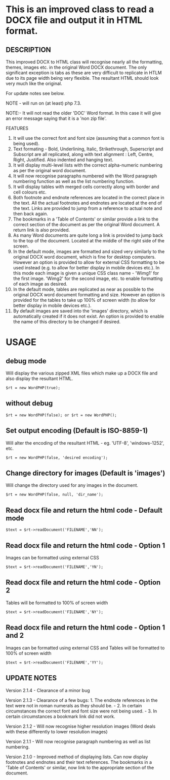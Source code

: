 # This is an improved class to read a DOCX file and output it in HTML format.

## DESCRIPTION

This improved DOCX to HTML class will recognise nearly all the formatting, themes, images etc. in the original Word DOCX document. The only significant exception is tabs as these are very difficult to replicate in HTLM due to its page width being very flexible. The resultant HTML should look very much like the original.

For update notes see below.

NOTE - will run on (at least) php 7.3.

NOTE:- It will not read the older 'DOC' Word format. In this case it will give an error message saying that it is a 'non zip file'.

FEATURES
 1. It will use the correct font and font size (assuming that a common font is being used).
 2. Text formating - Bold, Underlining, Italic, Strikethrough, Superscript and Subscript are all replicated, along with text alignment : Left, Centre, Right, Justified. Also indented and hanging text.
 3. It will display multi-level lists with the correct alpha-numeric numbering as per the original word document.
 4. It will now recognise paragraphs numbered with the Word paragraph numbering function as well as the list numbering function.
 5. It will display tables with merged cells correctly along with border and cell colours etc.
 6. Both footnote and endnote references are located in the correct place in the text. All the actual footnotes and endnotes are located at the end of the text. Links are provided to jump from a reference to actual note and then back again.
 7. The bookmarks in a 'Table of Contents' or similar provide a link to the correct section of the document as per the original Word document. A return link is also provided.
 8. As many Word documents are quite long a link is provided to jump back to the top of the document. Located at the middle of the right side of the screen.
 9. In the default mode, images are formatted and sized very similarly to the original DOCX word document, which is fine for desktop computers. However an option is provided to allow for external CSS formatting to be used instead (e.g. to allow for better display in mobile devices etc.). In this mode each image is given a unique CSS class name - 'Wimg1' for the first image. 'Wimg2' for the second image, etc. to enable formatting of each image as desired.
 10. In the default mode, tables are replicated as near as possible to the original DOCX word document formatting and size. However an option is provided for the tables to take up 100% of screen width (to allow for better display in mobile devices etc.).
 11. By default images are saved into the 'images' directory, which is automatically created if it does not exist. An option is provided to enable the name of this directory to be changed if desired.


# USAGE

## debug mode 
Will display the various zipped XML files which make up a DOCX file and also display the resultant HTML.
```
$rt = new WordPHP(true);
```

## without debug
```
$rt = new WordPHP(false); or $rt = new WordPHP();
```

## Set output encoding (Default is ISO-8859-1)
Will alter the encoding of the resultant HTML - eg. 'UTF-8', 'windows-1252', etc.
```
$rt = new WordPHP(false, 'desired encoding');
```

## Change directory for images (Default is 'images')
Will change the directory used for any images in the document.
```
$rt = new WordPHP(false, null, 'dir_name');
```

## Read docx file and return the html code - Default mode
```
$text = $rt->readDocument('FILENAME','NN');
```

## Read docx file and return the html code - Option 1
Images can be formatted using external CSS
```
$text = $rt->readDocument('FILENAME','YN');
```

## Read docx file and return the html code - Option 2
Tables will be formatted to 100% of screen width
```
$text = $rt->readDocument('FILENAME','NY');
```

## Read docx file and return the html code - Option 1 and 2
Images can be formatted using external CSS and Tables will be formatted to 100% of screen width
```
$text = $rt->readDocument('FILENAME','YY');
```

## UPDATE NOTES

Version 2.1.4 - Clearance of a minor bug

Version 2.1.3 - Clearance of a few bugs: 1. The endnote references in the text were not in roman numerals as they should be. - 2. In certain circumstances the correct font and font size were not being used. - 3. In certain circumstances a bookmark link did not work.

Version 2.1.2 - Will now recognise higher resolution images (Word deals with these differently to lower resolution images)

Version 2.1.1 - Will now recognise paragraph numbering as well as list numbering.

Version 2.1.0 - Improved method of displaying lists. Can now display footnotes and endnotes and their text references. The bookmarks in a 'Table of Contents' or similar, now link to the appropriate section of the document.
